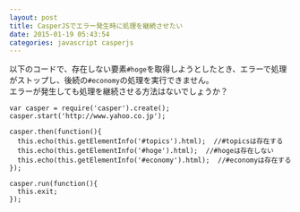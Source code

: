 ```yaml
---
layout: post
title: CasperJSでエラー発生時に処理を継続させたい
date: 2015-01-19 05:43:54
categories: javascript casperjs
---
```

<!-- {% raw %} -->
<p>以下のコードで、存在しない要素<code>#hoge</code>を取得しようとしたとき、エラーで処理がストップし、後続の<code>#economy</code>の処理を実行できません。<br>
エラーが発生しても処理を継続させる方法はないでしょうか？</p>

<pre><code>var casper = require('casper').create();    
casper.start('http://www.yahoo.co.jp');

casper.then(function(){
  this.echo(this.getElementInfo('#topics').html);  //#topicsは存在する
  this.echo(this.getElementInfo('#hoge').html);  //#hogeは存在しない
  this.echo(this.getElementInfo('#economy').html);  //#economyは存在する
});

casper.run(function(){
  this.exit;
});
</code></pre>
<!-- {% endraw %} -->

